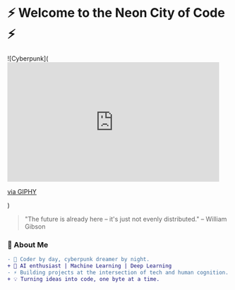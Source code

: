 # ⚡️ Welcome to the Neon City of Code ⚡️

![Cyberpunk](<iframe src="https://giphy.com/embed/IYQutUaiLHTxmscCLy" width="480" height="271" style="" frameBorder="0" class="giphy-embed" allowFullScreen></iframe><p><a href="https://giphy.com/gifs/wizardsmagic-mtgneon-kamigawa-neon-dynasty-IYQutUaiLHTxmscCLy">via GIPHY</a></p>)

> "The future is already here – it's just not evenly distributed." – William Gibson

### 👾 About Me
```diff
- 💾 Coder by day, cyberpunk dreamer by night.
+ 🧠 AI enthusiast | Machine Learning | Deep Learning
- ⚡️ Building projects at the intersection of tech and human cognition.
+ 💡 Turning ideas into code, one byte at a time.
